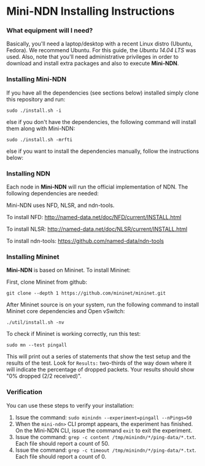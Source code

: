 Mini-NDN Installing Instructions
================================

### What equipment will I need?

Basically, you'll need a laptop/desktop with a recent Linux distro (Ubuntu, Fedora).
We recommend Ubuntu. For this guide, the _Ubuntu 14.04 LTS_ was used.
Also, note that you'll need administrative privileges in order to download and install
extra packages and also to execute **Mini-NDN**.

### Installing **Mini-NDN**

If you have all the dependencies (see sections below) installed simply clone this repository and run:

    sudo ./install.sh -i

else if you don't have the dependencies, the following command will install them along with Mini-NDN:

    sudo ./install.sh -mrfti

else if you want to install the dependencies manually, follow the instructions below:

### Installing NDN

Each node in **Mini-NDN** will run the official implementation of NDN. The following dependencies are needed:

Mini-NDN uses NFD, NLSR, and ndn-tools.

To install NFD:
http://named-data.net/doc/NFD/current/INSTALL.html

To install NLSR:
http://named-data.net/doc/NLSR/current/INSTALL.html

To install ndn-tools:
https://github.com/named-data/ndn-tools

### Installing Mininet

**Mini-NDN** is based on Mininet. To install Mininet:

First, clone Mininet from github:

    git clone --depth 1 https://github.com/mininet/mininet.git

After Mininet source is on your system, run the following command to install
Mininet core dependencies and Open vSwitch:

    ./util/install.sh -nv

To check if Mininet is working correctly, run this test:

    sudo mn --test pingall

This will print out a series of statements that show the test setup and the results of the test. Look
for `Results:` two-thirds of the way down where it will indicate the percentage of dropped packets.
Your results should show "0% dropped (2/2 received)".

### Verification

You can use these steps to verify your installation:

1. Issue the command: `sudo minindn --experiment=pingall --nPings=50`
2. When the `mini-ndn>` CLI prompt appears, the experiment has finished. On the Mini-NDN CLI, issue the command `exit` to exit the experiment.
3. Issue the command: `grep -c content /tmp/minindn/*/ping-data/*.txt`. Each file should report a count of 50.
4. Issue the command: `grep -c timeout /tmp/minindn/*/ping-data/*.txt`. Each file should report a count of 0.
